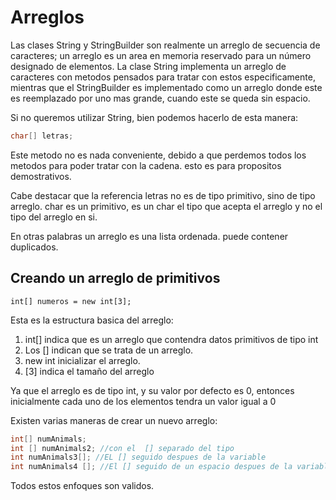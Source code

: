 # Arreglos

Las clases String y StringBuilder son realmente un arreglo de secuencia de caracteres; un arreglo es un area en memoria reservado para un número designado de elementos. La clase String implementa un arreglo de caracteres con metodos pensados para tratar con estos especificamente, mientras que el StringBuilder es implementado como un arreglo donde este es
reemplazado por uno mas grande, cuando este se queda sin espacio. 

Si no queremos utilizar String, bien podemos hacerlo de esta manera:
```java
char[] letras;
```
Este metodo no es nada conveniente, debido a que perdemos todos los metodos para poder tratar con la cadena. esto es para propositos demostrativos.

Cabe destacar que la referencia letras no es de tipo primitivo, sino de tipo arreglo. char es un primitivo, es un char el tipo que acepta el arreglo y no el tipo del arreglo en si.

En otras palabras un arreglo es una lista ordenada. puede contener duplicados.

## Creando un arreglo de primitivos
```
int[] numeros = new int[3];
```

Esta es la estructura basica del arreglo:
1. int[] indica que es un arreglo que contendra datos primitivos de tipo int
2. Los [] indican que se trata de un arreglo.
3. new int inicializar el arreglo.
4. [3] indica el tamaño del arreglo

Ya que el arreglo es de tipo int, y su valor por defecto es 0, entonces inicialmente cada uno de los elementos tendra
un valor igual a 0

Existen varias maneras de crear un nuevo arreglo:

```java
int[] numAnimals;
int [] numAnimals2; //con el  [] separado del tipo
int numAnimals3[]; //EL [] seguido despues de la variable
int numAnimals4 []; //El [] seguido de un espacio despues de la variable
```
Todos estos enfoques son validos.

